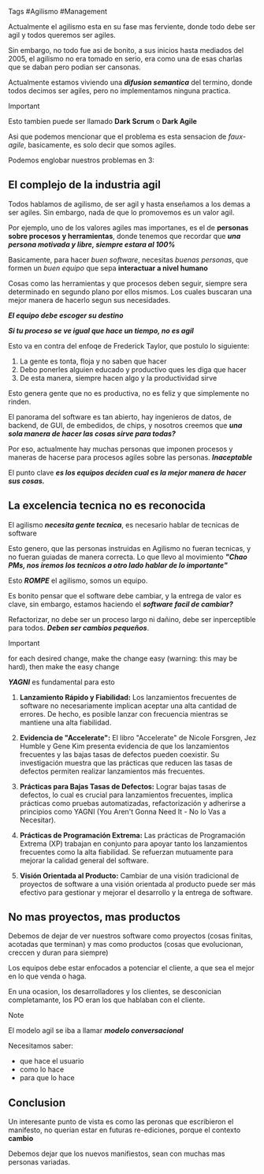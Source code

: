                                                                                                                                                                                                                                                                                                                                                                                                                                                                                                                                                                                                                                                                                                                                                                                                                                                                                                                                                                                                                                                                                                                                                                                                                                                                                                                                                                               Tags #Agilismo #Management

Actualmente el agilismo esta en su fase mas ferviente, donde todo debe ser agil y todos queremos ser agiles.

Sin embargo, no todo fue asi de bonito, a sus inicios hasta mediados del 2005, el agilismo no era tomado en serio, era como una de esas charlas que se daban pero podian ser cansonas.

Actualmente estamos viviendo una ***difusion semantica*** del termino, donde todos decimos ser agiles, pero no implementamos ninguna practica.

>[!IMPORTANT]
>Esto tambien puede ser llamado **Dark Scrum** o **Dark Agile**

Asi que podemos mencionar que el problema es esta sensacion de *faux-agile*, basicamente, es solo decir que somos agiles.

Podemos englobar nuestros problemas en 3:

## El complejo de la industria agil

Todos hablamos de agilismo, de ser agil y hasta enseñamos a los demas a ser agiles. Sin embargo, nada de que lo promovemos es un valor agil.

Por ejemplo, uno de los valores agiles mas importanes, es el de **personas sobre procesos y herramientas**, donde tenemos que recordar que ***una persona motivada y libre, siempre estara al 100%***

Basicamente, para hacer *buen software*, necesitas *buenas personas*, que formen un *buen equipo* que sepa **interactuar a nivel humano**

Cosas como las herramientas y que procesos deben seguir, siempre sera determinado en segundo plano por ellos mismos. Los cuales buscaran una mejor manera de hacerlo segun sus necesidades.

***El equipo debe escoger su destino***

***Si tu proceso se ve igual que hace un tiempo, no es agil***

Esto va en contra del enfoqe de Frederick Taylor, que postulo lo siguiente:

1. La gente es tonta, floja y no saben que hacer
2. Debo ponerles alguien educado y productivo ques les diga que hacer
3. De esta manera, siempre hacen algo y la productividad sirve

Esto genera gente que no es productiva, no es feliz y que simplemente no rinden.

El panorama del software es tan abierto, hay ingenieros de datos, de backend, de GUI, de embedidos, de chips, y nosotros creemos que ***una sola manera de hacer las cosas sirve para todas?***

Por eso, actualmente hay muchas personas que imponen procesos y maneras de hacerse para procesos agiles sobre las personas. ***Inaceptable***

El punto clave ***es los equipos deciden cual es la mejor manera de hacer sus cosas.***

## La excelencia tecnica no es reconocida

El agilismo ***necesita gente tecnica***, es necesario hablar de tecnicas de software

Esto genero, que las personas instruidas en Agilismo no fueran tecnicas, y no fueran guiadas de manera correcta. Lo que llevo al movimiento ***"Chao PMs, nos iremos los tecnicos a otro lado hablar de lo importante"***

Esto ***ROMPE*** el agilismo, somos un equipo.

Es bonito pensar que el software debe cambiar, y la entrega de valor es clave, sin embargo, estamos haciendo el ***software facil de cambiar?***

Refactorizar, no debe ser un proceso largo ni dañino, debe ser inperceptible para todos. ***Deben ser cambios pequeños***.

>[!IMPORTANT]
>for each desired change, make the change easy (warning: this may be hard), then make the easy change

***YAGNI*** es fundamental para esto

1. **Lanzamiento Rápido y Fiabilidad:** Los lanzamientos frecuentes de software no necesariamente implican aceptar una alta cantidad de errores. De hecho, es posible lanzar con frecuencia mientras se mantiene una alta fiabilidad.

2. **Evidencia de "Accelerate":** El libro "Accelerate" de Nicole Forsgren, Jez Humble y Gene Kim presenta evidencia de que los lanzamientos frecuentes y las bajas tasas de defectos pueden coexistir. Su investigación muestra que las prácticas que reducen las tasas de defectos permiten realizar lanzamientos más frecuentes.

3. **Prácticas para Bajas Tasas de Defectos:** Lograr bajas tasas de defectos, lo cual es crucial para lanzamientos frecuentes, implica prácticas como pruebas automatizadas, refactorización y adherirse a principios como YAGNI (You Aren't Gonna Need It - No lo Vas a Necesitar).

4. **Prácticas de Programación Extrema:** Las prácticas de Programación Extrema (XP) trabajan en conjunto para apoyar tanto los lanzamientos frecuentes como la alta fiabilidad. Se refuerzan mutuamente para mejorar la calidad general del software.

5. **Visión Orientada al Producto:** Cambiar de una visión tradicional de proyectos de software a una visión orientada al producto puede ser más efectivo para gestionar y mejorar el desarrollo y la entrega de software.

## No mas proyectos, mas productos

Debemos de dejar de ver nuestros software como proyectos (cosas finitas, acotadas que terminan) y mas como productos (cosas que evolucionan, creccen y duran para siempre)

Los equipos debe estar enfocados a potenciar el cliente, a que sea el mejor en lo que venda o haga.

En una ocasion, los desarrolladores y los clientes, se desconician completamante, los PO eran los que hablaban con el cliente.

>[!NOTE]
>El modelo agil se iba a llamar ***modelo conversacional***

Necesitamos saber:
- que hace el usuario
- como lo hace 
- para que lo hace

## Conclusion

Un interesante punto de vista es como las peronas que escribieron el manifesto, no querian estar en futuras re-ediciones, porque el contexto **cambio**

Debemos dejar que los nuevos manifiestos, sean con muchas mas personas variadas.

